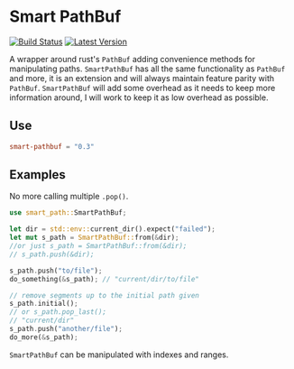 # Smart PathBuf

[![Build Status](https://travis-ci.com/DevinR528/smart-pathbuf.svg?branch=master)](https://travis-ci.com/DevinR528/smart-pathbuf)
[![Latest Version](https://img.shields.io/crates/v/smart-pathbuf.svg)](https://crates.io/crates/toml)

A wrapper around rust's `PathBuf` adding convenience methods for manipulating paths. `SmartPathBuf`
has all the same functionality as `PathBuf` and more, it is an extension and will always maintain feature
parity with `PathBuf`. `SmartPathBuf` will add some overhead as it needs to keep more information around,
I will work to keep it as low overhead as possible.

## Use
```toml
smart-pathbuf = "0.3"
```

## Examples
No more calling multiple `.pop()`.
```rust
use smart_path::SmartPathBuf;

let dir = std::env::current_dir().expect("failed");
let mut s_path = SmartPathBuf::from(&dir);
//or just s_path = SmartPathBuf::from(&dir);
// s_path.push(&dir);

s_path.push("to/file");
do_something(&s_path); // "current/dir/to/file"

// remove segments up to the initial path given
s_path.initial();
// or s_path.pop_last();
// "current/dir"
s_path.push("another/file");
do_more(&s_path);
```
`SmartPathBuf` can be manipulated with indexes and ranges.
```rust

```
